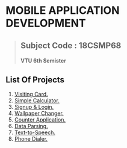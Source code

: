 ﻿# MOBILE APPLICATION DEVELOPMENT
 > ## Subject Code : 18CSMP68
 > #### VTU  6th Semister 

 
 ## List Of Projects
 1. [Visiting Card.](https://github.com/jaideeppoojary/Mobile_Application_Development_Lab/tree/main/VisitingCard)
 2. [Simple Calculator.](https://github.com/jaideeppoojary/Mobile_Application_Development_Lab/tree/main/SimpleCalculator)
 3. [Signup & Login.](https://github.com/jaideeppoojary/Mobile_Application_Development_Lab/tree/main/SignUpLoginProject)
 4. [Wallpaper Changer.](https://github.com/jaideeppoojary/Mobile_Application_Development_Lab/tree/main/WallpaperChange)
 5. [Counter Application.](https://github.com/jaideeppoojary/Mobile_Application_Development_Lab/tree/main/CounterApp)
 6. [Data Parsing.](https://github.com/jaideeppoojary/Mobile_Application_Development_Lab/tree/main/DataParsing)
 7. [Text-to-Speech.](https://github.com/jaideeppoojary/Mobile_Application_Development_Lab/tree/main/TextToSpeachLab)
 8. [Phone Dialer.](https://github.com/jaideeppoojary/Mobile_Application_Development_Lab/tree/main/PhoneApp)
